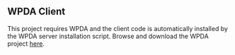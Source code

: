 ## WPDA Client

This project requires WPDA and the client code is automatically installed by the WPDA server installation script. Browse and download the WPDA project [here](https://github.com/DaJoNel/wpda).
